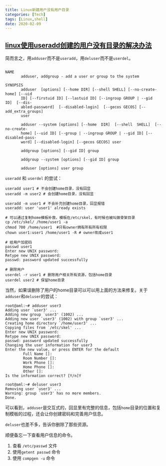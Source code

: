 ```yaml
---
title: Linux新建用户没有用户目录
categories: [Tech]
tags: [Linux,shell]
date: 2020-02-09
---
```

## [linux使用useradd创建的用户没有目录的解决办法](https://www.cnblogs.com/sogeisetsu/p/11401562.html)


简而言之，用`adduser`而不是`useradd`，用`deluser`而不是`userdel`。

```

NAME
       adduser, addgroup - add a user or group to the system

SYNOPSIS
       adduser  [options] [--home DIR] [--shell SHELL] [--no-create-home] [--uid
       ID] [--firstuid ID] [--lastuid ID] [--ingroup GROUP | --gid  ID]  [--dis‐
       abled-password]  [--disabled-login]  [--gecos GECOS] [--add_extra_groups]
       user

       adduser --system [options] [--home  DIR]  [--shell  SHELL]  [--no-create-
       home] [--uid ID] [--group | --ingroup GROUP | --gid ID] [--disabled-pass‐
       word] [--disabled-login] [--gecos GECOS] user

       addgroup [options] [--gid ID] group

       addgroup --system [options] [--gid ID] group

       adduser [options] user group
```

`useradd` 和 `userdel` 的尝试：

```shell
useradd user1 # 不会创建home目录，没有回显
useradd -m user2 # 会创建home目录，没有回显

useradd -m user1 # 不会补充创建home目录，回显报错
useradd: user 'user1' already exists

# 可以通过复制home模板补救，模板在/etc/skel，有时候也被叫做骨架目录
cp /etc/skel/ /home/user1 -a
chmod 700 /home/user1  #只有owner拥有所有所有权限
chown user1:user1 /home/user1 -R # owner改成user1

# 给用户加密码
passwd user1
Enter new UNIX password: 
Retype new UNIX password: 
passwd: password updated successfully

# 删除用户
userdel -r user1 # 删除用户相关所有资源，包括home目录
userdel user2 # 保留home目录

```

当然，如果误删除了用户的home目录可以可以用上面的方法来修复。关于`adduser`和`deluser`的尝试：

```shell
root@aml:~# adduser user3
Adding user `user3' ...
Adding new group `user3' (1002) ...
Adding new user `user3' (1002) with group `user3' ...
Creating home directory `/home/user3' ...
Copying files from `/etc/skel' ...
Enter new UNIX password: 
Retype new UNIX password: 
passwd: password updated successfully
Changing the user information for user3
Enter the new value, or press ENTER for the default
        Full Name []: 
        Room Number []: 
        Work Phone []: 
        Home Phone []: 
        Other []: 
Is the information correct? [Y/n]Y

root@aml:~# deluser user3
Removing user `user3' ...
Warning: group `user3' has no more members.
Done.
```

可以看到，`adduser`是交互式的，回显里有完整的信息，包括`home`目录的位置和复制模板的过程，还会让你创建密码和完善用户信息。

`deluser`也差不多，告诉你删除了那些资源。

顺便备忘一下查看用户信息的命令。

1. 查看 `/etc/passwd` 文件
2. 使用`getent passwd` 命令
3. 使用 `compgen -u` 命令

